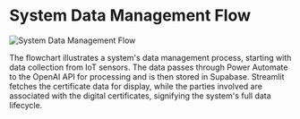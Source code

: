 # System Data Management Flow

![System Data Management Flow](Picture5.png)

The flowchart illustrates a system's data management process, starting with data collection from IoT sensors. The data passes through Power Automate to the OpenAI API for processing and is then stored in Supabase. Streamlit fetches the certificate data for display, while the parties involved are associated with the digital certificates, signifying the system's full data lifecycle.
